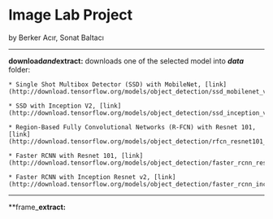 # Image Lab Project
by Berker Acır, Sonat Baltacı

---
**download**_**and**_**extract:** downloads one of the selected model into _**data**_ folder:

	* Single Shot Multibox Detector (SSD) with MobileNet, [link](http://download.tensorflow.org/models/object_detection/ssd_mobilenet_v1_coco_11_06_2017.tar.gz)

	* SSD with Inception V2, [link](http://download.tensorflow.org/models/object_detection/ssd_inception_v2_coco_11_06_2017.tar.gz)

	* Region-Based Fully Convolutional Networks (R-FCN) with Resnet 101, [link](http://download.tensorflow.org/models/object_detection/rfcn_resnet101_coco_11_06_2017.tar.gz)

	* Faster RCNN with Resnet 101, [link](http://download.tensorflow.org/models/object_detection/faster_rcnn_resnet101_coco_11_06_2017.tar.gz)

	* Faster RCNN with Inception Resnet v2, [link](http://download.tensorflow.org/models/object_detection/faster_rcnn_inception_resnet_v2_atrous_coco_11_06_2017.tar.gz)



---
**frame_**extract:**

